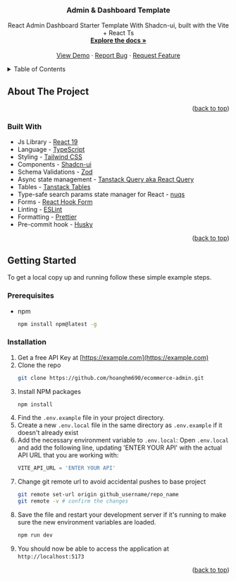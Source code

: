 <a id="readme-top"></a>

<!-- PROJECT LOGO -->
<br />
<div align="center">
  <h3 align="center">Admin & Dashboard Template</h3>

  <p align="center">
    React Admin Dashboard Starter Template With Shadcn-ui, built with the Vite + React Ts
    <br />
    <a href="https://github.com/hoanghm690/ecommerce-admin"><strong>Explore the docs »</strong></a>
    <br />
    <br />
    <a href="https://github.com/hoanghm690/ecommerce-admin">View Demo</a>
    &middot;
    <a href="https://github.com/hoanghm690/ecommerce-admin/issues/new?labels=bug&template=bug-report---.md">Report Bug</a>
    &middot;
    <a href="https://github.com/hoanghm690/ecommerce-admin/issues/new?labels=enhancement&template=feature-request---.md">Request Feature</a>
  </p>
</div>

<!-- TABLE OF CONTENTS -->
<details>
  <summary>Table of Contents</summary>
  <ol>
    <li>
      <a href="#about-the-project">About The Project</a>
      <ul>
        <li><a href="#built-with">Built With</a></li>
      </ul>
    </li>
    <li>
      <a href="#getting-started">Getting Started</a>
      <ul>
        <li><a href="#prerequisites">Prerequisites</a></li>
        <li><a href="#installation">Installation</a></li>
      </ul>
    </li>
  </ol>
</details>

<!-- ABOUT THE PROJECT -->

## About The Project

<p align="right">(<a href="#readme-top">back to top</a>)</p>

### Built With

- Js Library - [React 19](https://react.dev/)
- Language - [TypeScript](https://www.typescriptlang.org)
- Styling - [Tailwind CSS](https://tailwindcss.com)
- Components - [Shadcn-ui](https://ui.shadcn.com)
- Schema Validations - [Zod](https://zod.dev)
- Async state management - [Tanstack Query aka React Query](https://tanstack.com/query/latest/docs/framework/react/overview)
- Tables - [Tanstack Tables](https://ui.shadcn.com/docs/components/data-table)
- Type-safe search params state manager for React - [nuqs](https://nuqs.47ng.com/)
- Forms - [React Hook Form](https://ui.shadcn.com/docs/components/form)
- Linting - [ESLint](https://eslint.org)
- Formatting - [Prettier](https://prettier.io)
- Pre-commit hook - [Husky](https://typicode.github.io/husky/)

<p align="right">(<a href="#readme-top">back to top</a>)</p>

<!-- GETTING STARTED -->

## Getting Started

To get a local copy up and running follow these simple example steps.

### Prerequisites

- npm
  ```sh
  npm install npm@latest -g
  ```

### Installation

1. Get a free API Key at [https://example.com](https://example.com)
2. Clone the repo
   ```sh
   git clone https://github.com/hoanghm690/ecommerce-admin.git
   ```
3. Install NPM packages
   ```sh
   npm install
   ```
4. Find the `.env.example` file in your project directory.
5. Create a new `.env.local` file in the same directory as `.env.example` if it doesn't already exist
6. Add the necessary environment variable to `.env.local`: Open `.env.local` and add the following line, updating 'ENTER YOUR API' with the actual API URL that you are working with:
   ```js
   VITE_API_URL = 'ENTER YOUR API'
   ```
7. Change git remote url to avoid accidental pushes to base project
   ```sh
   git remote set-url origin github_username/repo_name
   git remote -v # confirm the changes
   ```
8. Save the file and restart your development server if it's running to make sure the new environment variables are loaded.
   ```sh
   npm run dev
   ```
9. You should now be able to access the application at `http://localhost:5173`

<p align="right">(<a href="#readme-top">back to top</a>)</p>
